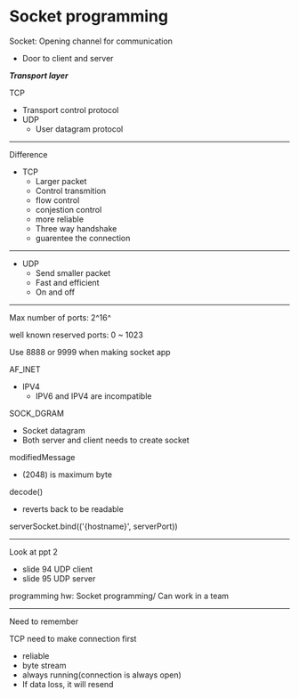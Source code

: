 # Socket programming

Socket: Opening channel for communication
- Door to client and server

***Transport layer***

TCP
- Transport control protocol
- UDP
  - User datagram protocol

---
Difference
- TCP
  - Larger packet
  - Control transmition
  - flow control
  - conjestion control
  - more reliable
  - Three way handshake
  - guarentee the connection
  
---

- UDP
  - Send smaller packet
  - Fast and efficient
  - On and off
---
Max number of ports: 2^16^ 

well known reserved ports: 0 ~ 1023

Use 8888 or 9999 when making socket app

AF_INET
- IPV4
  - IPV6 and IPV4 are incompatible

SOCK_DGRAM
- Socket datagram
- Both server and client needs to create socket

modifiedMessage
- (2048) is maximum byte

decode()
- reverts back to be readable

serverSocket.bind(('{hostname}', serverPort))

--- 

Look at ppt 2 
- slide 94 UDP client
- slide 95 UDP server

programming hw: Socket programming/ Can work in a team

---
Need to remember

TCP need to make connection first
- reliable
- byte stream 
- always running(connection is always open)
- If data loss, it will resend

